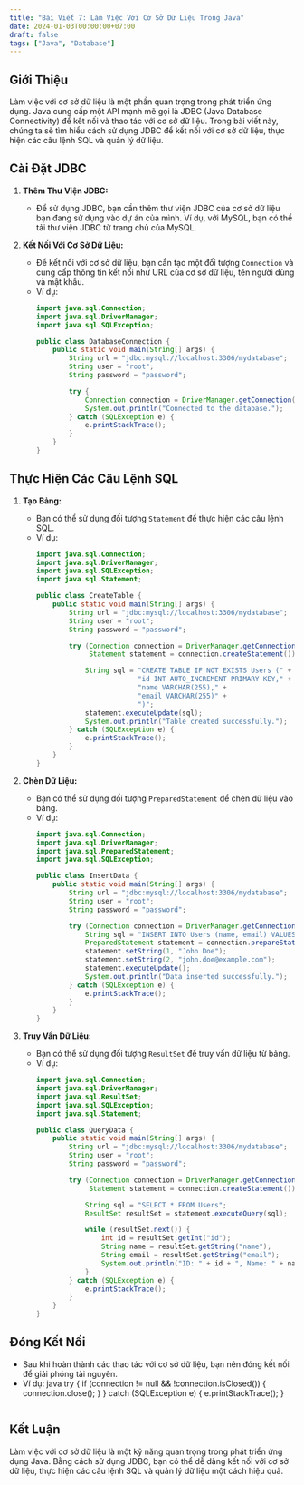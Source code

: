 ```yaml
---
title: "Bài Viết 7: Làm Việc Với Cơ Sở Dữ Liệu Trong Java"
date: 2024-01-03T00:00:00+07:00
draft: false
tags: ["Java", "Database"]
---
```


## Giới Thiệu

Làm việc với cơ sở dữ liệu là một phần quan trọng trong phát triển ứng dụng. Java cung cấp một API mạnh mẽ gọi là JDBC (Java Database Connectivity) để kết nối và thao tác với cơ sở dữ liệu. Trong bài viết này, chúng ta sẽ tìm hiểu cách sử dụng JDBC để kết nối với cơ sở dữ liệu, thực hiện các câu lệnh SQL và quản lý dữ liệu.

## Cài Đặt JDBC

1. **Thêm Thư Viện JDBC:**
   - Để sử dụng JDBC, bạn cần thêm thư viện JDBC của cơ sở dữ liệu bạn đang sử dụng vào dự án của mình. Ví dụ, với MySQL, bạn có thể tải thư viện JDBC từ trang chủ của MySQL.

2. **Kết Nối Với Cơ Sở Dữ Liệu:**
   - Để kết nối với cơ sở dữ liệu, bạn cần tạo một đối tượng `Connection` và cung cấp thông tin kết nối như URL của cơ sở dữ liệu, tên người dùng và mật khẩu.
   - Ví dụ:
     ```java
     import java.sql.Connection;
     import java.sql.DriverManager;
     import java.sql.SQLException;

     public class DatabaseConnection {
         public static void main(String[] args) {
             String url = "jdbc:mysql://localhost:3306/mydatabase";
             String user = "root";
             String password = "password";

             try {
                 Connection connection = DriverManager.getConnection(url, user, password);
                 System.out.println("Connected to the database.");
             } catch (SQLException e) {
                 e.printStackTrace();
             }
         }
     }
     ```

## Thực Hiện Các Câu Lệnh SQL

1. **Tạo Bảng:**
   - Bạn có thể sử dụng đối tượng `Statement` để thực hiện các câu lệnh SQL.
   - Ví dụ:
     ```java
     import java.sql.Connection;
     import java.sql.DriverManager;
     import java.sql.SQLException;
     import java.sql.Statement;

     public class CreateTable {
         public static void main(String[] args) {
             String url = "jdbc:mysql://localhost:3306/mydatabase";
             String user = "root";
             String password = "password";

             try (Connection connection = DriverManager.getConnection(url, user, password);
                  Statement statement = connection.createStatement()) {

                 String sql = "CREATE TABLE IF NOT EXISTS Users (" +
                              "id INT AUTO_INCREMENT PRIMARY KEY," +
                              "name VARCHAR(255)," +
                              "email VARCHAR(255)" +
                              ")";
                 statement.executeUpdate(sql);
                 System.out.println("Table created successfully.");
             } catch (SQLException e) {
                 e.printStackTrace();
             }
         }
     }
     ```

2. **Chèn Dữ Liệu:**
   - Bạn có thể sử dụng đối tượng `PreparedStatement` để chèn dữ liệu vào bảng.
   - Ví dụ:
     ```java
     import java.sql.Connection;
     import java.sql.DriverManager;
     import java.sql.PreparedStatement;
     import java.sql.SQLException;

     public class InsertData {
         public static void main(String[] args) {
             String url = "jdbc:mysql://localhost:3306/mydatabase";
             String user = "root";
             String password = "password";

             try (Connection connection = DriverManager.getConnection(url, user, password)) {
                 String sql = "INSERT INTO Users (name, email) VALUES (?, ?)";
                 PreparedStatement statement = connection.prepareStatement(sql);
                 statement.setString(1, "John Doe");
                 statement.setString(2, "john.doe@example.com");
                 statement.executeUpdate();
                 System.out.println("Data inserted successfully.");
             } catch (SQLException e) {
                 e.printStackTrace();
             }
         }
     }
     ```

3. **Truy Vấn Dữ Liệu:**
   - Bạn có thể sử dụng đối tượng `ResultSet` để truy vấn dữ liệu từ bảng.
   - Ví dụ:
     ```java
     import java.sql.Connection;
     import java.sql.DriverManager;
     import java.sql.ResultSet;
     import java.sql.SQLException;
     import java.sql.Statement;

     public class QueryData {
         public static void main(String[] args) {
             String url = "jdbc:mysql://localhost:3306/mydatabase";
             String user = "root";
             String password = "password";

             try (Connection connection = DriverManager.getConnection(url, user, password);
                  Statement statement = connection.createStatement()) {

                 String sql = "SELECT * FROM Users";
                 ResultSet resultSet = statement.executeQuery(sql);

                 while (resultSet.next()) {
                     int id = resultSet.getInt("id");
                     String name = resultSet.getString("name");
                     String email = resultSet.getString("email");
                     System.out.println("ID: " + id + ", Name: " + name + ", Email: " + email);
                 }
             } catch (SQLException e) {
                 e.printStackTrace();
             }
         }
     }
     ```

## Đóng Kết Nối

- Sau khi hoàn thành các thao tác với cơ sở dữ liệu, bạn nên đóng kết nối để giải phóng tài nguyên.
- Ví dụ:
  java
  try {
      if (connection != null && !connection.isClosed()) {
          connection.close();
      }
  } catch (SQLException e) {
      e.printStackTrace();
  }
  ```
## Kết Luận
Làm việc với cơ sở dữ liệu là một kỹ năng quan trọng trong phát triển ứng dụng Java. Bằng cách sử dụng JDBC, bạn có thể dễ dàng kết nối với cơ sở dữ liệu, thực hiện các câu lệnh SQL và quản lý dữ liệu một cách hiệu quả.

